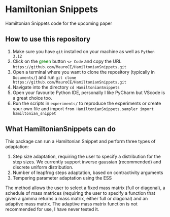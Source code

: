 # Hamiltonian Snippets
Hamiltonian Snippets code for the upcoming paper

## How to use this repository
1. Make sure you have `git` installed on your machine as well as `Python 3.12`
2. Click on the <span style='color:green'>green</span> button `<> Code` and copy the URL `https://github.com/MauroCE/HamiltonianSnippets.git`
3. Open a terminal where you want to clone the repository (typically in `Documents/`) and run `git clone https://github.com/MauroCE/HamiltonianSnippets.git`
4. Navigate into the directory `cd HamiltonianSnippets`
5. Open your favourite Python IDE, personally I like PyCharm but VScode is a great choice too.
6. Run the scripts in  `experiments/` to reproduce the experiments or create your own file and import `from HamiltonianSnippets.sampler import hamiltonian_snippet`

## What HamiltonianSnippets can do
This package can run a Hamiltonian Snippet and perform three types of adaptation:

1. Step size adaptation, requiring the user to specify a distribution for the step sizes. We currently support inverse gaussian (recommended) and discrete uniform distribution.
2. Number of leapfrog steps adaptation, based on contractivity arguments
3. Tempering parameter adaptation using the ESS

The method allows the user to select a fixed mass matrix (full or diagonal), a schedule of mass matrices (requiring the user to specify a function that given a gamma returns a mass matrix, either full or diagonal) and an adaptive mass matrix. The adaptive mass matrix function is not recommended for use, I have never tested it.

